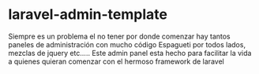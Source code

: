 # laravel-admin-template
Siempre es un problema el no tener por donde comenzar hay tantos paneles de administración con mucho código Espagueti por todos lados, mezclas de jquery etc..... Este admin panel esta hecho para facilitar la vida a quienes quieran comenzar con el hermoso framework de laravel
